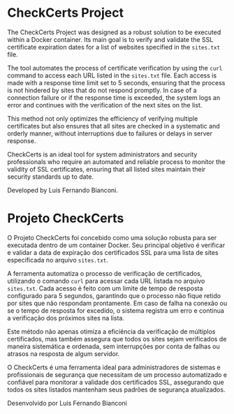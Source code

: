 # CheckCerts Project

The CheckCerts Project was designed as a robust solution to be executed within a Docker container. Its main goal is to verify and validate the SSL certificate expiration dates for a list of websites specified in the `sites.txt` file.

The tool automates the process of certificate verification by using the `curl` command to access each URL listed in the `sites.txt` file. Each access is made with a response time limit set to 5 seconds, ensuring that the process is not hindered by sites that do not respond promptly. In case of a connection failure or if the response time is exceeded, the system logs an error and continues with the verification of the next sites on the list.

This method not only optimizes the efficiency of verifying multiple certificates but also ensures that all sites are checked in a systematic and orderly manner, without interruptions due to failures or delays in server response.

CheckCerts is an ideal tool for system administrators and security professionals who require an automated and reliable process to monitor the validity of SSL certificates, ensuring that all listed sites maintain their security standards up to date.

Developed by Luis Fernando Bianconi.

###
##
#

# Projeto CheckCerts

O Projeto CheckCerts foi concebido como uma solução robusta para ser executada dentro de um container Docker. Seu principal objetivo é verificar e validar a data de expiração dos certificados SSL para uma lista de sites especificada no arquivo `sites.txt`.

A ferramenta automatiza o processo de verificação de certificados, utilizando o comando `curl` para acessar cada URL listada no arquivo `sites.txt`. Cada acesso é feito com um limite de tempo de resposta configurado para 5 segundos, garantindo que o processo não fique retido por sites que não respondam prontamente. Em caso de falha na conexão ou se o tempo de resposta for excedido, o sistema registra um erro e continua a verificação dos próximos sites na lista.

Este método não apenas otimiza a eficiência da verificação de múltiplos certificados, mas também assegura que todos os sites sejam verificados de maneira sistemática e ordenada, sem interrupções por conta de falhas ou atrasos na resposta de algum servidor.

O CheckCerts é uma ferramenta ideal para administradores de sistemas e profissionais de segurança que necessitam de um processo automatizado e confiável para monitorar a validade dos certificados SSL, assegurando que todos os sites listados mantenham seus padrões de segurança atualizados.

Desenvolvido por Luis Fernando Bianconi

